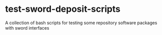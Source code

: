 # test-sword-deposit-scripts
A collection of bash scripts for testing some repository software packages with sword interfaces

